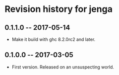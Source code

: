 # Revision history for jenga

## 0.1.1.0  -- 2017-05-14

* Make it build with ghc 8.2.0rc2 and later.

## 0.1.0.0  -- 2017-03-05

* First version. Released on an unsuspecting world.
